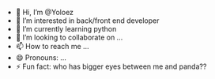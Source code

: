 - 👋 Hi, I’m @Yoloez
- 👀 I’m interested in back/front end developer
- 🌱 I’m currently learning python
- 💞️ I’m looking to collaborate on ...
- 📫 How to reach me ...
- 😄 Pronouns: ...
- ⚡ Fun fact: who has bigger eyes between me and panda?? 

<!---
Yoloez/Yoloez is a ✨ special ✨ repository because its `README.md` (this file) appears on your GitHub profile.
You can click the Preview link to take a look at your changes.
--->
